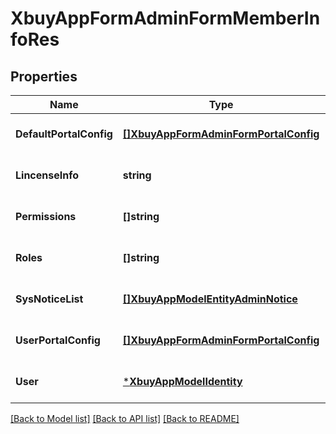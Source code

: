 # XbuyAppFormAdminFormMemberInfoRes

## Properties
Name | Type | Description | Notes
------------ | ------------- | ------------- | -------------
**DefaultPortalConfig** | [**[]XbuyAppFormAdminFormPortalConfig**](xbuy.app.form.adminForm.PortalConfig.md) | 默认用户配置 | [optional] [default to null]
**LincenseInfo** | **string** | 应用版本号 | [optional] [default to null]
**Permissions** | **[]string** | 权限 | [optional] [default to null]
**Roles** | **[]string** | 角色 | [optional] [default to null]
**SysNoticeList** | [**[]XbuyAppModelEntityAdminNotice**](xbuy.app.model.entity.AdminNotice.md) | 系统公告 | [optional] [default to null]
**UserPortalConfig** | [**[]XbuyAppFormAdminFormPortalConfig**](xbuy.app.form.adminForm.PortalConfig.md) | 用户配置 | [optional] [default to null]
**User** | [***XbuyAppModelIdentity**](xbuy.app.model.Identity.md) |  | [optional] [default to null]

[[Back to Model list]](../README.md#documentation-for-models) [[Back to API list]](../README.md#documentation-for-api-endpoints) [[Back to README]](../README.md)


